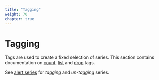 ```yaml
---
title: "Tagging"
weight: 70
chapter: true
---
```


# Tagging

Tags are used to create a fixed selection of series. This section contains documentation on [count](./count_tags), [list](./list_tags) and [drop](./drop_tag) tags.

See [alert series](../series/alter_series) for *tagging* and *un-tagging* series.
